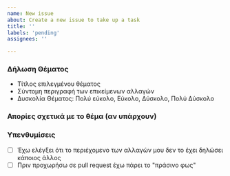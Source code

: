 ```yaml
---
name: New issue
about: Create a new issue to take up a task
title: ''
labels: 'pending'
assignees: ''

---
```


### Δήλωση Θέματος
- Τίτλος επιλεγμένου θέματος
- Σύντομη περιγραφή των επικείμενων αλλαγών
- Δυσκολία Θέματος: Πολύ εύκολο, Εύκολο, Δύσκολο, Πολύ Δύσκολο

### Απορίες σχετικά με το θέμα (αν υπάρχουν)

### Υπενθυμίσεις
- [ ] Έχω ελέγξει ότι το περιέχομενο των αλλαγών μου δεν το έχει δηλώσει κάποιος άλλος
- [ ] Πριν προχωρήσω σε pull request έχω πάρει το "πράσινο φως"
